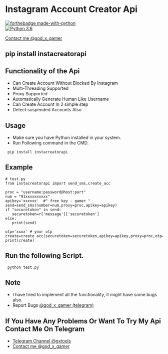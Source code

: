 # Instagram Account Creator Api

[![forthebadge made-with-python](http://ForTheBadge.com/images/badges/made-with-python.svg)](https://www.python.org/)                 
[![Python 3.6](https://img.shields.io/badge/python-3.6-blue.svg)](https://www.python.org/downloads/release/python-360/)   

[Contact me @god_x_gamer](https://telegram.me/@god_x_gamer)


## pip install instacreatorapi

## Functionality of the Api

- Can Create Account Without Blocked By Instagram
- Multi-Threading Supported
- Proxy Supported
- Automatically Generate Human Like Username
- Can Create Account In 2 simple step
- Detect suspended Accounts Also

## Usage

- Make sure you have Python installed in your system.
- Run Following command in the CMD.
 ```
  pip install instacreatorapi
  ```
## Example

 ```
# test.py
from instacreatorapi import send_sms,create_acc

proc = "username:password@host:port"  
num = "91xxxxxxxxxx"
apikey='xxxxxx'  #" free key - gamer "
send=send_sms(number=num,proxy=proc,apikey=apikey)
if "securetoken" in send:
    securetoken=r['message']['securetoken']
else:
    print(send)
    
otp='xxxx' # your otp 
create=create_acc(securetoken=securetoken,apikey=apikey,proxy=proc,otp=otp#)
print(create)
  ```

## Run the following Script.
 ```
  python test.py
 ```


## Note 
- I have tried to implement all the functionality, it might have some bugs also.
- Report Bugs [@god_x_gamer (telegram)](https://telegram.me/@god_x_gamer)

## If You Have Any Problems Or Want To Try My Api Contact Me On Telegram
- [Telegram Channel @gxtools](https://telegram.me/@gxtools)
- [Contact me @god_x_gamer](https://telegram.me/@god_x_gamer)



